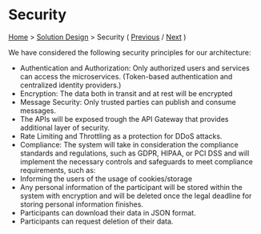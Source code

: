 # Security

[Home](../README.md) > [Solution Design](../README.md#solution-design) > Security ( [Previous](./7-front-end-technology.md) / [Next](../4-decision-records/adr1-use-event-driven-serverless-microservice-architecture.md) )

We have considered the following security principles for our architecture:

* Authentication and Authorization: Only authorized users and services can access the microservices. (Token-based authentication and centralized identity providers.)
* Encryption: The data both in transit and at rest will be encrypted
* Message Security: Only trusted parties can publish and consume messages.
* The APIs will be exposed trough the API Gateway that provides additional layer of security.
* Rate Limiting and Throttling as a protection for DDoS attacks.
* Compliance: The system will take in consideration the compliance standards and regulations, such as GDPR, HIPAA, or PCI DSS and will implement the necessary controls and safeguards to meet compliance requirements, such as:
* Informing the users of the usage of cookies/storage
* Any personal information of the participant will be stored within the system with encryption and will be deleted once the legal deadline for storing personal information finishes.
* Participants can download their data in JSON format.
* Participants can request deletion of their data.
